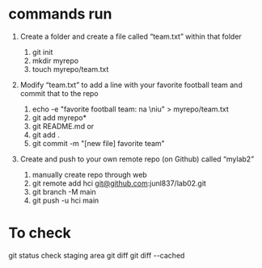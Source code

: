 # commands run

1. Create a folder and create a file called “team.txt” within that folder
   1. git init
   1. mkdir myrepo
   1. touch myrepo/team.txt
2. Modify “team.txt” to add a line with your favorite football team and commit
   that to the repo

   1. echo -e "favorite football team: na \niu" > myrepo/team.txt
   1. git add myrepo\*
   1. git README.md
      or
   1. git add .
   1. git commit -m "[new file] favorite team"

3. Create and push to your own remote repo (on Github) called “mylab2”
   1. manually create repo through web
   1. git remote add hci git@github.com:junl837/lab02.git
   1. git branch -M main
   1. git push -u hci main

# To check

git status
check staging area
git diff
git diff --cached
